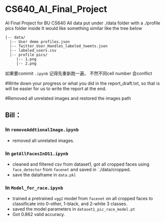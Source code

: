 # CS640_AI_Final_Project
AI Final Project for BU CS640 
All data put under ./data folder with a ./profile pics folder inside
It would like something similar like the tree below
```
|-- data/
  |-- User demo profiles.json
  |-- Twitter_User_Handles_labeled_tweets.json
  |-- labeled_users.csv
  |-- profile pics/
     |-- 1.png
     |-- 2.png
```

如果要commit `.ipynb` 记得先重新跑一遍， 不然不同cell number 会conflict

#Write down your progress or what you did in the report_draft.txt, so that is will be easier for us to write the report at the end.

#Removed all unrelated images and restored the images path

## Bill：
### In `removeAddtionalImage.ipynb`
  * removed all unrelated images.

### In `getAllFacesInDS1.ipynb`
  * cleaned and filtered csv from dataset1, got all cropped faces using `face_detector` from `facenet` and saved in `./data/cropped.
  * save the dataframe in `data.pkl`

### In `Model_for_race.ipynb`
  * trained a pretrained `vgg2` model from `facenet` on all cropped faces to classificate into 0-other, 1-black, and 2-white 3 classes.
  * saved the model parameters in `dataset1_pic_race_model.pt`
  * Got 0.862 valid accuracy.